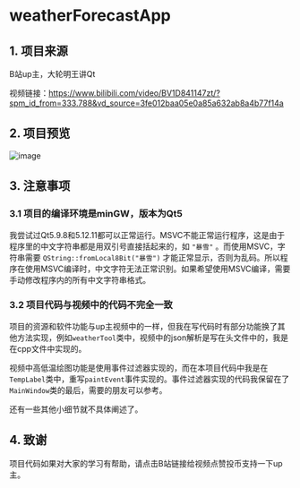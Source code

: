 # weatherForecastApp

## 1. 项目来源
B站up主，大轮明王讲Qt

视频链接：https://www.bilibili.com/video/BV1D841147zt/?spm_id_from=333.788&vd_source=3fe012baa05e0a85a632ab8a4b77f14a

## 2. 项目预览
![image](https://user-images.githubusercontent.com/51503853/223753450-1e56a2ad-2fed-4ea2-af75-03722e8dea8c.png)

## 3. 注意事项
### 3.1 项目的编译环境是minGW，版本为Qt5
我尝试过Qt5.9.8和5.12.11都可以正常运行。MSVC不能正常运行程序，这是由于程序里的中文字符串都是用双引号直接括起来的，如 `"暴雪"` 。而使用MSVC，字符串需要 `QString::fromLocal8Bit("暴雪")` 才能正常显示，否则为乱码。所以程序在使用MSVC编译时，中文字符无法正常识别。如果希望使用MSVC编译，需要手动修改程序内的所有中文字符串格式。

### 3.2 项目代码与视频中的代码不完全一致
项目的资源和软件功能与up主视频中的一样，但我在写代码时有部分功能换了其他方法实现，例如`weatherTool`类中，视频中的json解析是写在头文件中的，我是在cpp文件中实现的。

视频中高低温绘图功能是使用事件过滤器实现的，而在本项目代码中我是在`TempLabel`类中，重写`paintEvent`事件实现的。事件过滤器实现的代码我保留在了`MainWindow`类的最后，需要的朋友可以参考。

还有一些其他小细节就不具体阐述了。

## 4. 致谢
项目代码如果对大家的学习有帮助，请点击B站链接给视频点赞投币支持一下up主。

